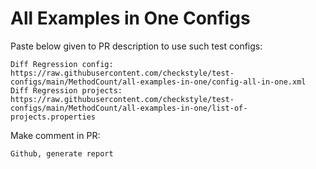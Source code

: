 # All Examples in One Configs
Paste below given to PR description to use such test configs:
```
Diff Regression config: https://raw.githubusercontent.com/checkstyle/test-configs/main/MethodCount/all-examples-in-one/config-all-in-one.xml
Diff Regression projects: https://raw.githubusercontent.com/checkstyle/test-configs/main/MethodCount/all-examples-in-one/list-of-projects.properties
```
Make comment in PR:
```
Github, generate report
```

